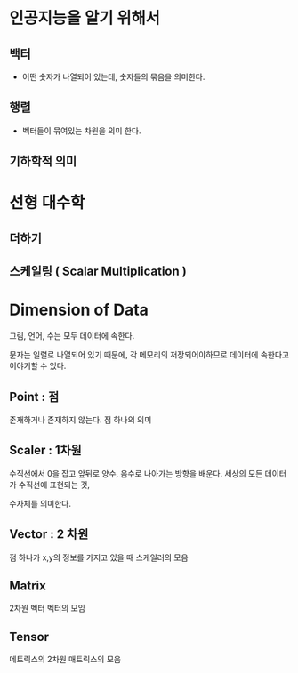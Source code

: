 # 인공지능을 알기 위해서 

## 백터 

- 어떤 숫자가 나열되어 있는데, 숫자들의 묶음을 의미한다. 

## 행렬 

- 벡터들이 묶여있는 차원을 의미 한다. 

## 기하학적 의미 


# 선형 대수학 

## 더하기 

## 스케일링 ( Scalar Multiplication )

# Dimension of Data 

그림, 언어, 수는 모두 데이터에 속한다.  

문자는 일렬로 나열되어 있기 때문에, 각 메모리의 저장되어야하므로 데이터에 속한다고 이야기할 수 있다.  

## Point : 점

존재하거나 존재하지 않는다. 점 하나의 의미 

## Scaler : 1차원 

수직선에서 0을 잡고 앞뒤로 양수, 음수로 나아가는 방향을 배운다. 세상의 모든 데이터가 수직선에 표현되는 것, 

수자체를 의미한다.

## Vector : 2 차원 

점 하나가 x,y의 정보를 가지고 있을 때
스케일러의 모음

## Matrix

2차원 벡터 
벡터의 모임 

## Tensor 

메트릭스의 2차원 
매트릭스의 모음 